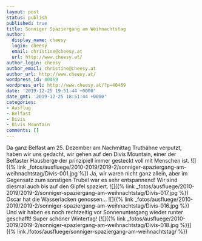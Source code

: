 ```yaml
---
layout: post
status: publish
published: true
title: Sonniger Spaziergang am Weihnachtstag
author:
  display_name: cheesy
  login: cheesy
  email: christine@cheesy.at
  url: http://www.cheesy.at/
author_login: cheesy
author_email: christine@cheesy.at
author_url: http://www.cheesy.at/
wordpress_id: 40469
wordpress_url: http://www.cheesy.at/?p=40469
date: '2019-12-25 19:51:44 +0000'
date_gmt: '2019-12-25 18:51:44 +0000'
categories:
- Ausflug
- Belfast
- Divis
- Divis Mountain
comments: []
---
```

Da ganz Belfast am 25. Dezember am Nachmittag Truthähne verputzt, haben wir uns gedacht, wir gehen auf den Divis Mountain, einer der Belfaster Hausberge der prinzipiell immer gesteckt voll mit Menschen ist.
![]({% link _fotos/ausfluege/2010-2019/2019-2/sonniger-spaziergang-am-weihnachtstag/Divis-001.jpg %})
Ja, wir waren nicht ganz allein, aber im Gegensatz zum sonstigen Trubel war es sehr entspannend! Wir sind diesmal auch bis auf den Gipfel spaziert.
![]({% link _fotos/ausfluege/2010-2019/2019-2/sonniger-spaziergang-am-weihnachtstag/Divis-017.jpg %})
Oscar hat die Wasserlacken genossen...
![]({% link _fotos/ausfluege/2010-2019/2019-2/sonniger-spaziergang-am-weihnachtstag/Divis-016.jpg %})
Und wir haben es noch rechtzeitig vor Sonnenuntergang wieder runter geschafft! Super schöner Wintertag!
[![]({% link _fotos/ausfluege/2010-2019/2019-2/sonniger-spaziergang-am-weihnachtstag/Divis-018.jpg %})]({% link /fotos/ausfluege/sonniger-spaziergang-am-weihnachtstag/ %})
